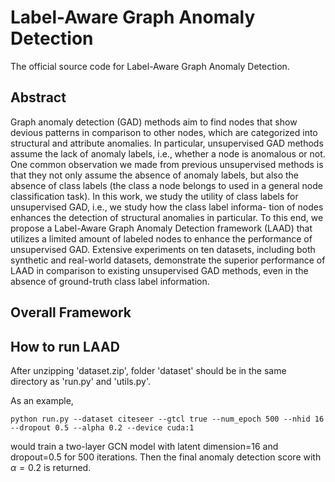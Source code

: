 # Label-Aware Graph Anomaly Detection

The official source code for Label-Aware Graph Anomaly Detection.

## Abstract

Graph anomaly detection (GAD) methods aim to find nodes that
show devious patterns in comparison to other nodes, which are
categorized into structural and attribute anomalies. In particular,
unsupervised GAD methods assume the lack of anomaly labels,
i.e., whether a node is anomalous or not. One common observation
we made from previous unsupervised methods is that they not
only assume the absence of anomaly labels, but also the absence
of class labels (the class a node belongs to used in a general node
classification task). In this work, we study the utility of class labels
for unsupervised GAD, i.e., we study how the class label informa-
tion of nodes enhances the detection of structural anomalies in
particular. To this end, we propose a Label-Aware Graph Anomaly
Detection framework (LAAD) that utilizes a limited amount of
labeled nodes to enhance the performance of unsupervised GAD.
Extensive experiments on ten datasets, including both synthetic
and real-world datasets, demonstrate the superior performance of
LAAD in comparison to existing unsupervised GAD methods, even
in the absence of ground-truth class label information.

## Overall Framework


## How to run LAAD

After unzipping 'dataset.zip', folder 'dataset' should be in the same directory as 'run.py' and 'utils.py'.

As an example,

```
python run.py --dataset citeseer --gtcl true --num_epoch 500 --nhid 16 --dropout 0.5 --alpha 0.2 --device cuda:1
```

would train a two-layer GCN model with latent dimension=16 and dropout=0.5 for 500 iterations. Then the final anomaly detection score with $\alpha=0.2$ is returned.
